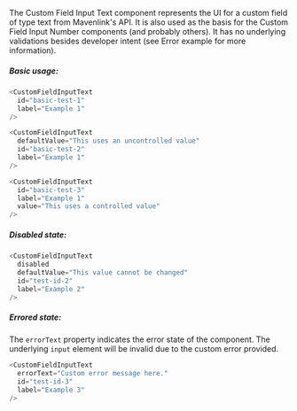The Custom Field Input Text component represents the UI for a custom field of type text from Mavenlink's API.
It is also used as the basis for the Custom Field Input Number components (and probably others).
It has no underlying validations besides developer intent (see Error example for more information).

##### Basic usage:

```js
<CustomFieldInputText
  id="basic-test-1"
  label="Example 1"
/>
```

```js
<CustomFieldInputText
  defaultValue="This uses an uncontrolled value"
  id="basic-test-2"
  label="Example 1"
/>
```

```js
<CustomFieldInputText
  id="basic-test-3"
  label="Example 1"
  value="This uses a controlled value"
/>
```

##### Disabled state:

```js
<CustomFieldInputText
  disabled
  defaultValue="This value cannot be changed"
  id="test-id-2"
  label="Example 2"
/>
```

##### Errored state:

The `errorText` property indicates the error state of the component.
The underlying `input` element will be invalid due to the custom error provided.

```js
<CustomFieldInputText
  errorText="Custom error message here."
  id="test-id-3"
  label="Example 3"
/>
```
